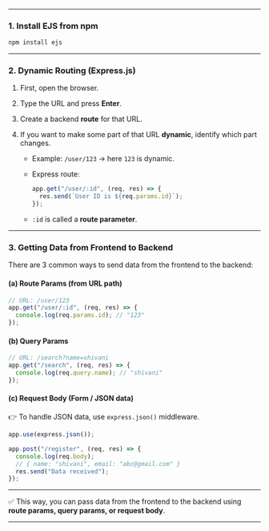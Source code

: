 
---

### 1. Install **EJS** from npm

```bash
npm install ejs
```

---

### 2. Dynamic Routing (Express.js)

1. First, open the browser.
2. Type the URL and press **Enter**.
3. Create a backend **route** for that URL.
4. If you want to make some part of that URL **dynamic**, identify which part changes.

   * Example: `/user/123` → here `123` is dynamic.
   * Express route:

     ```js
     app.get("/user/:id", (req, res) => {
       res.send(`User ID is ${req.params.id}`);
     });
     ```
   * `:id` is called a **route parameter**.

---

### 3. Getting Data from Frontend to Backend

There are 3 common ways to send data from the frontend to the backend:

#### (a) **Route Params (from URL path)**

```js
// URL: /user/123
app.get("/user/:id", (req, res) => {
  console.log(req.params.id); // "123"
});
```

#### (b) **Query Params**

```js
// URL: /search?name=shivani
app.get("/search", (req, res) => {
  console.log(req.query.name); // "shivani"
});
```

#### (c) **Request Body (Form / JSON data)**

👉 To handle JSON data, use `express.json()` middleware.

```js
app.use(express.json());

app.post("/register", (req, res) => {
  console.log(req.body); 
  // { name: "shivani", email: "abc@gmail.com" }
  res.send("Data received");
});
```

---

✅ This way, you can pass data from the frontend to the backend using **route params, query params, or request body**.

---
